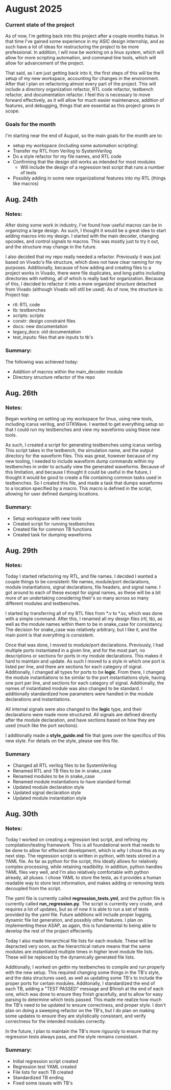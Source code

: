 # August 2025

### Current state of the project
As of now, I'm getting back into this project after a couple months hiatus. In that time I've gained some experience in my ASIC design internship, and as such have a lot of ideas for restructuring the project to be more professional. In addition, I will now be working on a linux system, which will allow for more scripting automation, and command line tools, which will allow for advancement of the project.

That said, as I am just getting back into it, the first steps of this will be the setup of my new workspace, accounting for changes in the environment. After that I plan on refactoring almost every part of the project. This will include a directory organization refactor, RTL code refactor, testbench refactor, and documentation refactor. I feel this is necessary to move forward effectively, as it will allow for much easier maintenance, addition of features, and debugging, things that are essential as this project grows in scope.

### Goals for the month
I'm starting near the end of August, so the main goals for the month are to:
- setup my workspace (including some automation scripting)
- Transfer my RTL from Verilog to SystemVerilog
- Do a style refactor for my file names, and RTL code
- Confirming that the design still works as intended for most modules
  - Will include the design of a regression test script that runs a number of tests
- Possibly adding in some new organizational features into my RTL (things like macros)

## Aug. 24th

### Notes:
After doing some work in industry, I've found how useful macros can be in organizing a large design. As such, I thought it would be a great idea to start adding macros into my design. I started with the main decoder, changing opcodes, and control signals to macros. This was mostly just to try it out, and the structure may change in the future. 

I also decided that my repo really needed a refactor. Previously it was just based on Vivado's file structure, which does not have clear naming for my purposes. Additionally, because of how adding and creating files to a project works in Vivado, there were file duplicates, and long paths including directories with nothing, all of which is really bad for organization. Because of this, I decided to refactor it into a more organized structure detached from Vivado (although Vivado will still be used). As of now, the structure is:
Project top:
- rtl: RTL code
- tb: testbenches
- scripts: scripts
- constr: design constraint files
- docs: new documentation
- legacy_docs: old documentation
- test_inputs: files that are inputs to tb's

### Summary:
The following was achieved today:
- Addition of macros within the main_decoder module
- Directory structure refactor of the repo

## Aug. 26th

### Notes:
Began working on setting up my workspace for linux, using new tools, including icarus verilog, and GTKWave. I wanted to get everything setup so that I could run my testbenches and view my waveforms using these new tools. 

As such, I created a script for generating testbenches using icarus verilog. This script takes in the testbench, the simulation name, and the output directory for the waveform files. This was great, however because of my new tooling, I needed to include waveform dump commands within my testbenches in order to actually view the generated waveforms. Because of this limitation, and because I thought it could be useful in the future, I thought it would be good to create a file containing common tasks used in testbenches. So I created this file, and made a task that dumps waveforms to a location specified by a macro. This macro is defined in the script, allowing for user defined dumping locations.

### Summary:
- Setup workspace with new tools
- Created script for running testbenches
- Created file for common TB functions
- Created task for dumping waveforms

## Aug. 29th

### Notes:
Today I started refactoring my RTL, and file names. I decided I wanted a couple things to be consistent: file names, module/port declarations, module instantiations, signal declarations, file headers, and signal name. I got around to each of these except for signal names, as these will be a bit more of an undertaking considering their's so many across so many different modules and testbenches.

I started by transferring all of my RTL files from *.v to *.sv, which was done with a simple command. After this, I renamed all my design files (rtl, tb), as well as the module names within them to be in snake_case for consistancy. The decision for snake_case was relatively arbitrary, but I like it, and the main point is that everything is consistent.

Once that was done, I moved to module/port declarations. Previously, I had multiple ports instantiated in a given line, and for the most part, no descriptions or sections for ports in my module declarations. This makes it hard to maintain and update. As such I moved to a style in which one port is listed per line, and there are sections for each category of signal. Additionally, I changed all types for ports to be **logic**. From there, I changed the module instantiations to be similar to the port instantiations style, having one port per line, and sections for each category of signal. Additionally, the names of instantiated module was also changed to be standard. I additionally standardized how parameters were handled in the module declarations and instantiations.

All internal signals were also changed to the **logic** type, and their declarations were made more structured. All signals are defined directly after the module declaration, and have sections based on how they are used (much like the port sections).

I additionally made a **style_guide.md** file that goes over the specifics of this new style. For details on the style, please see this file.

### Summary
- Changed all RTL verilog files to be SystemVerilog
- Renamed RTL and TB files to be in snake_case
- Renamed modules to be in snake_case
- Renamed module instantiations to have standard format
- Updated module declaration style
- Updated signal declaration style
- Updated module instantiation style

## Aug. 30th

### Notes:
Today I worked on creating a regression test script, and refining my compilation/testing framework. This is all foundational work that needs to be done to allow for effecient development, which is why I chose this as my next step. The regression script is written in python, with tests stored in a YAML file. As far as python for the script, this ideally allows for relatively complex processing, while retaining readibility. In addition, python handles YAML files very well, and I'm also relatively comfortable with python already, all pluses. I chose YAML to store the tests, as it provides a human readable way to store test information, and makes adding or removing tests decoupled from the script.

The yaml file is currently called **regression_tests.yml**, and the python file is currently called **run_regression.py**. The script is currently very crude, and requires a lot of updates, but as of now it is able to run a set of tests provided by the yaml file. Future additions will include proper logging, dynamic file list generation, and possibly other features. I plan on implementing these ASAP, as again, this is fundamental to being able to develop the rest of the project effeciently.

Today I also made hierarchical file lists for each module. These will be depracted very soon, as the hierarchical nature means that the same modules are instantiated multiple times in higher level module file lists. These will be replaced by the dynamically generated file lists.

Additionally, I worked on gettin my testbenches to compile and run properly with the new setup. This required changing some things in the TB's style, and the data structures used, as well as updating some TB's to include the proper ports for certain modules. Additonally, I standardized the end of each TB, adding a "TEST PASSED" message and $finish at the end of each one, which was done to ensure they finish gracefully, and to allow for easy parsing to determine which tests passed. This made me realize how much the TB's need to be updated to ensure correctness, and proper style. I don't plan on doing a sweeping refactor on the TB's, but I do plan on making some updates to ensure they are stylistically consistant, and verify correctness for the intended modules correctly.

In the future, I plan to maintain the TB's more rigoursly to ensure that my regression tests always pass, and the style remains consistant.

### Summary:
- Initial regression script created
- Regression test YAML created
- File lists for each TB created
- Standardized TB ending
- Fixed some issues with TB's